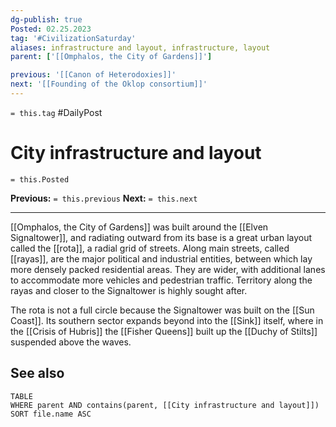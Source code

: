 ```yaml
---
dg-publish: true
Posted: 02.25.2023
tag: '#CivilizationSaturday'
aliases: infrastructure and layout, infrastructure, layout
parent: ['[[Omphalos, the City of Gardens]]']

previous: '[[Canon of Heterodoxies]]'
next: '[[Founding of the Oklop consortium]]'
---
```

`= this.tag` #DailyPost
# City infrastructure and layout
`= this.Posted`

**Previous:** `= this.previous`
**Next:** `= this.next`

---

[[Omphalos, the City of Gardens]] was built around the [[Elven Signaltower]], and radiating outward from its base is a great urban layout called the [[rota]], a radial grid of streets. Along main streets, called [[rayas]], are the major political and industrial entities, between which lay more densely packed residential areas. They are wider, with additional lanes to accommodate more vehicles and pedestrian traffic. Territory along the rayas and closer to the Signaltower is highly sought after.

The rota is not a full circle because the Signaltower was built on the [[Sun Coast]]. Its southern sector expands beyond into the [[Sink]] itself, where in the [[Crisis of Hubris]] the [[Fisher Queens]] built up the [[Duchy of Stilts]] suspended above the waves.

## See also

```dataview
TABLE
WHERE parent AND contains(parent, [[City infrastructure and layout]])
SORT file.name ASC
```
